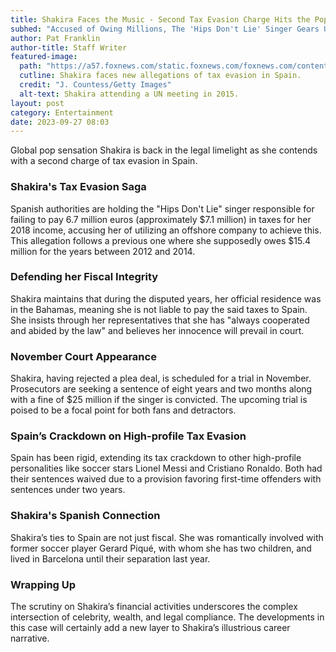 ```yaml
---
title: Shakira Faces the Music - Second Tax Evasion Charge Hits the Pop Star
subhed: "Accused of Owing Millions, The 'Hips Don't Lie' Singer Gears Up for Court"
author: Pat Franklin
author-title: Staff Writer
featured-image: 
  path: "https://a57.foxnews.com/static.foxnews.com/foxnews.com/content/uploads/2023/09/720/405/Shakira_2.jpg?ve=1&tl=1"
  cutline: Shakira faces new allegations of tax evasion in Spain.
  credit: "J. Countess/Getty Images"
  alt-text: Shakira attending a UN meeting in 2015.
layout: post
category: Entertainment
date: 2023-09-27 08:03
---
```


Global pop sensation Shakira is back in the legal limelight as she contends with a second charge of tax evasion in Spain. 

### Shakira's Tax Evasion Saga

Spanish authorities are holding the "Hips Don't Lie" singer responsible for failing to pay 6.7 million euros (approximately $7.1 million) in taxes for her 2018 income, accusing her of utilizing an offshore company to achieve this. This allegation follows a previous one where she supposedly owes $15.4 million for the years between 2012 and 2014.

### Defending her Fiscal Integrity

Shakira maintains that during the disputed years, her official residence was in the Bahamas, meaning she is not liable to pay the said taxes to Spain. She insists through her representatives that she has "always cooperated and abided by the law" and believes her innocence will prevail in court.

### November Court Appearance

Shakira, having rejected a plea deal, is scheduled for a trial in November. Prosecutors are seeking a sentence of eight years and two months along with a fine of $25 million if the singer is convicted. The upcoming trial is poised to be a focal point for both fans and detractors.

### Spain’s Crackdown on High-profile Tax Evasion

Spain has been rigid, extending its tax crackdown to other high-profile personalities like soccer stars Lionel Messi and Cristiano Ronaldo. Both had their sentences waived due to a provision favoring first-time offenders with sentences under two years. 

### Shakira's Spanish Connection

Shakira’s ties to Spain are not just fiscal. She was romantically involved with former soccer player Gerard Piqué, with whom she has two children, and lived in Barcelona until their separation last year.

### Wrapping Up

The scrutiny on Shakira’s financial activities underscores the complex intersection of celebrity, wealth, and legal compliance. The developments in this case will certainly add a new layer to Shakira’s illustrious career narrative.
